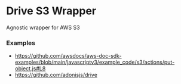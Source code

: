 # Drive S3 Wrapper

Agnostic wrapper for AWS S3


### Examples
* https://github.com/awsdocs/aws-doc-sdk-examples/blob/main/javascriptv3/example_code/s3/actions/put-object.js#L8
* https://github.com/adonisjs/drive